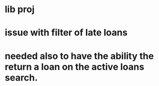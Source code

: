 # lib proj

# issue with filter of late loans

# needed also to have the ability the return a loan on the active loans search. 
